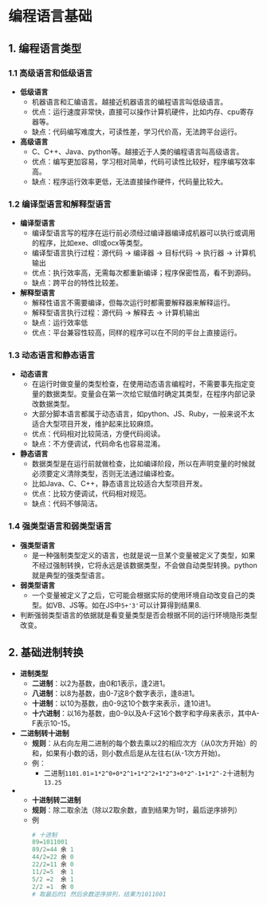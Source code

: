 # 编程语言基础
## 1. 编程语言类型
### 1.1 高级语言和低级语言
- **低级语言**
  - 机器语言和汇编语言。越接近机器语言的编程语言叫低级语言。
  - 优点：运行速度非常快，直接可以操作计算机硬件，比如内存、cpu寄存器等。
  - 缺点：代码编写难度大，可读性差，学习代价高，无法跨平台运行。
- **高级语言**
  - C、C++、Java、python等。越接近于人类的编程语言叫高级语言。
  - 优点：编写更加容易，学习相对简单，代码可读性比较好，程序编写效率高。
  - 缺点：程序运行效率更低，无法直接操作硬件，代码量比较大。
### 1.2 编译型语言和解释型语言
- **编译型语言**
  - 编译型语言写的程序在运行前必须经过编译器编译成机器可以执行或调用的程序，比如exe、dll或ocx等类型。
  - 编译型语言执行过程：源代码 -> 编译器 -> 目标代码 -> 执行器 -> 计算机输出
  - 优点：执行效率高，无需每次都重新编译；程序保密性高，看不到源码。
  - 缺点：跨平台的特性比较差。
- **解释型语言**
  - 解释性语言不需要编译，但每次运行时都需要解释器来解释运行。
  - 解释型语言执行过程：源代码 -> 解释去 -> 计算机输出
  - 缺点：运行效率低
  - 优点：平台兼容性较高，同样的程序可以在不同的平台上直接运行。

### 1.3 动态语言和静态语言
- **动态语言**
  - 在运行时做变量的类型检查，在使用动态语言编程时，不需要事先指定变量的数据类型。变量会在第一次给它赋值时确定其类型，在程序内部记录改数据类型。
  - 大部分脚本语言都属于动态语言，如python、JS、Ruby，一般来说不太适合大型项目开发，维护起来比较麻烦。
  - 优点：代码相对比较简洁，方便代码阅读。
  - 缺点：不方便调试，代码命名也容易混淆。
- **静态语言**
  - 数据类型是在运行前就做检查，比如编译阶段，所以在声明变量的时候就必须要定义清除类型，否则无法通过编译检查。
  - 比如Java、C、C++，静态语言比较适合大型项目开发。
  - 优点：比较方便调试，代码相对规范。
  - 缺点：代码不够简洁。
### 1.4 强类型语言和弱类型语言
- **强类型语言**
  - 是一种强制类型定义的语言，也就是说一旦某个变量被定义了类型，如果不经过强制转换，它将永远是该数据类型，不会做自动类型转换。python就是典型的强类型语言。
- **弱类型语言**
  - 一个变量被定义了之后，它可能会根据实际的使用环境自动改变自己的类型。如VB、JS等。如在JS中`5+'3'`可以计算得到结果8.
- 判断强弱类型语言的依据就是看变量类型是否会根据不同的运行环境隐形类型改变。

## 2. 基础进制转换
- **进制类型**
  - **二进制**：以2为基数，由0和1表示，逢2进1。
  - **八进制**：以8为基数，由0-7这8个数字表示，逢8进1。
  - **十进制**：以10为基数，由0-9这10个数字来表示，逢10进1。
  - **十六进制**：以16为基数，由0-9以及A-F这16个数字和字母来表示，其中A-F表示10-15。
- **二进制转十进制**
  - **规则**：从右向左用二进制的每个数去乘以2的相应次方（从0次方开始）的和，如果有小数的话，则小数点后是从左往右(从-1次方开始)。
  - 例：
    - 二进制`1101.01`=`1*2^0+0*2^1+1*2^2+1*2^3+0*2^-1+1*2^-2`十进制为`13.25`
- - **十进制转二进制**
  - **规则**：除二取余法（除以2取余数，直到结果为1时，最后逆序排列）
  - 例
    ```python
    # 十进制
    89=1011001
    89/2=44 余 1
    44/2=22 余 0
    22/2=11 余 0
    11/2=5  余 1
    5/2 =2  余 1
    2/2 =1  余 0
    # 取最后的1 然后余数逆序排列，结果为1011001
    ```